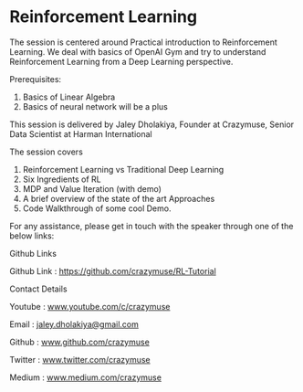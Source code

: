 # Reinforcement Learning

The session is centered around Practical introduction to Reinforcement Learning. 
We deal with basics of OpenAI Gym and try to understand Reinforcement Learning from a Deep Learning perspective.

Prerequisites:
1. Basics of Linear Algebra
2. Basics of neural network will be a plus

This session is delivered by Jaley Dholakiya, Founder at Crazymuse, Senior Data Scientist at Harman International

The session covers 

1. Reinforcement Learning vs Traditional Deep Learning
2. Six  Ingredients of RL
3. MDP and Value Iteration (with demo)
4. A brief overview of the state of the art Approaches
5. Code Walkthrough of some cool Demo.


For any assistance, please get in touch with the speaker through one of the below links:

Github Links 

Github Link : https://github.com/crazymuse/RL-Tutorial

Contact Details

Youtube : www.youtube.com/c/crazymuse

Email : jaley.dholakiya@gmail.com

Github : www.github.com/crazymuse

Twitter : www.twitter.com/crazymuse

Medium :  www.medium.com/crazymuse
